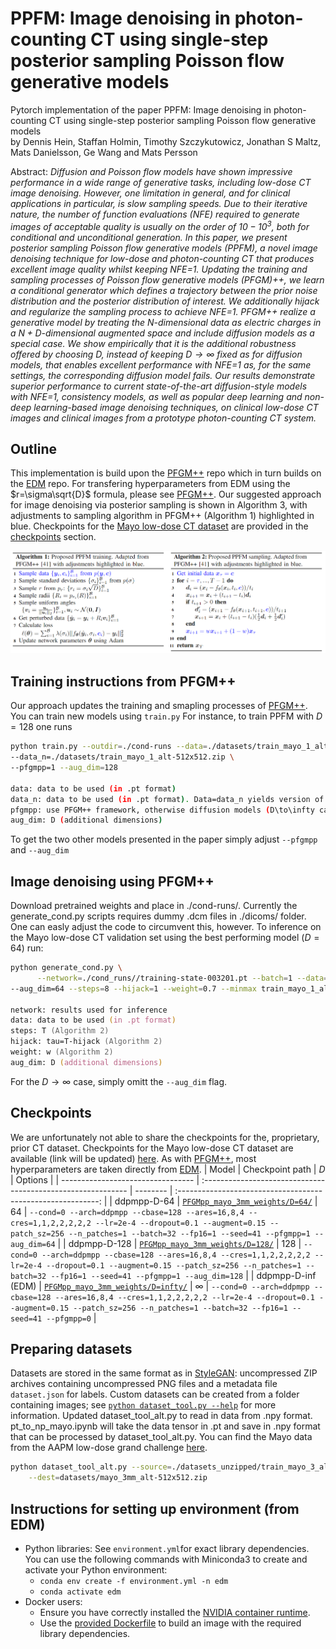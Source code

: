 # PPFM: Image denoising in photon-counting CT using single-step posterior sampling Poisson flow generative models<br>

Pytorch implementation of the paper PPFM: Image denoising in photon-counting CT using single-step posterior sampling Poisson flow generative models<br>
by Dennis Hein, Staffan Holmin, Timothy Szczykutowicz, Jonathan S Maltz, Mats Danielsson, Ge Wang and Mats Persson

Abstract: *Diffusion and Poisson flow models have shown impressive performance in a wide range of generative tasks, including low-dose CT image denoising. However, one limitation in general, and for clinical applications in particular, is slow sampling speeds. Due to their iterative nature, the number of function evaluations (NFE) required to generate images of acceptable quality is usually on the order of $10-10^3$, both for conditional and unconditional generation. In this paper, we present posterior sampling Poisson flow generative models (PPFM), a novel image denoising technique for low-dose and photon-counting CT that produces excellent image quality whilst keeping NFE=1. Updating the training and sampling processes of Poisson flow generative models (PFGM)++, we learn a conditional generator which defines a trajectory between the prior noise distribution and the posterior distribution of interest. We additionally hijack and regularize the sampling process to achieve NFE=1. PFGM++ realize a generative model by treating the $N$-dimensional data as electric charges in a $N+D$-dimensional augmented space and include diffusion models as a special case. We show empirically that it is the additional robustness offered by choosing $D$, instead of keeping $D\rightarrow \infty$ fixed as for diffusion models, that enables excellent performance with NFE=1 as, for the same settings, the corresponding diffusion model fails. Our results demonstrate superior performance to current state-of-the-art diffusion-style models with NFE=1, consistency models, as well as popular deep learning and non-deep learning-based image denoising techniques, on clinical low-dose CT images and clinical images from a prototype photon-counting CT system.*

## Outline
This implementation is build upon the [PFGM++](https://github.com/Newbeeer/pfgmpp) repo which in turn builds on the [EDM](https://github.com/NVlabs/edm) repo. For transfering hyperparameters from EDM using the $r=\sigma\sqrt{D}$ formula, please see [PFGM++](https://github.com/Newbeeer/pfgmpp). Our suggested approach for image denoising via posterior sampling is shown in Algorithm 3, with adjustments to sampling algorithm in PFGM++ (Algorithm 1) highlighted in blue. Checkpoints for the [Mayo low-dose CT dataset](https://www.aapm.org/grandchallenge/lowdosect/) are provided in the [checkpoints](#checkpoints) section. 

![schematic](assets/algos.png)

## Training instructions from PFGM++
Our approach updates the training and smapling processes of [PFGM++](https://github.com/Newbeeer/pfgmpp). You can train new models using `train.py` For instance, to train PPFM with $D=128$ one runs 

```sh
python train.py --outdir=./cond-runs --data=./datasets/train_mayo_1_alt-512x512.zip \
--data_n=./datasets/train_mayo_1_alt-512x512.zip \
--pfgmpp=1 --aug_dim=128

data: data to be used (in .pt format)
data_n: data to be used (in .pt format). Data=data_n yields version of training used in the paper.
pfgmpp: use PFGM++ framework, otherwise diffusion models (D\to\infty case). options: 0 | 1
aug_dim: D (additional dimensions)  

```
To get the two other models presented in the paper simply adjust `--pfgmpp` and `--aug_dim`
 
## Image denoising using PFGM++
Download pretrained weights and place in ./cond-runs/. Currently the generate_cond.py scripts requires dummy .dcm files in ./dicoms/ folder. One can easly adjust the code to circumvent this, however. To inference on the Mayo low-dose CT validation set using the best performing model ($D=64$) run: 
  ```zsh
  python generate_cond.py \
        --network=./cond_runs//training-state-003201.pt --batch=1 --data=val_mayo_1_alt \
--aug_dim=64 --steps=8 --hijack=1 --weight=0.7 --minmax train_mayo_1_alt_minmax

network: results used for inference 
data: data to be used (in .pt format)
steps: T (Algorithm 2) 
hijack: tau=T-hijack (Algorithm 2) 
weight: w (Algorithm 2) 
aug_dim: D (additional dimensions)  
```
For the $D \rightarrow \infty$ case, simply omitt the `--aug_dim` flag. 

## Checkpoints
We are unfortunately not able to share the checkpoints for the, proprietary, prior CT dataset. Checkpoints for the Mayo low-dose CT dataset are available (link will be updated) [here](https://drive.google.com/drive/folders/1mxRpIQgyuI2iDrMGgYJX-wuxzoX3NM6j?usp=drive_link). As with [PFGM++](https://github.com/Newbeeer/pfgmpp), most hyperparameters are taken directly from [EDM](https://github.com/NVlabs/edm). 
| Model                             | Checkpoint path                                              | $D$      |                           Options                            |
| --------------------------------- | :----------------------------------------------------------- | -------- | :----------------------------------------------------------: |
| ddpmpp-D-64              | [`PFGMpp_mayo_3mm_weights/D=64/`](https://drive.google.com/drive/folders/1CFNG_9Z3Aag7_C5OUEA5J2aDiighDyV3?usp=drive_link) | 64  |      `--cond=0 --arch=ddpmpp --cbase=128 --ares=16,8,4 --cres=1,1,2,2,2,2,2 --lr=2e-4 --dropout=0.1 --augment=0.15 --patch_sz=256 --n_patches=1 --batch=32 --fp16=1 --seed=41 --pfgmpp=1 --aug_dim=64`       |
| ddpmpp-D-128             | [`PFGMpp_mayo_3mm_weights/D=128/`](https://drive.google.com/drive/folders/1J37uKHXim7f0iWzntie1AFlJHOamHNsZ?usp=drive_link) | 128  |      `--cond=0 --arch=ddpmpp --cbase=128 --ares=16,8,4 --cres=1,1,2,2,2,2,2 --lr=2e-4 --dropout=0.1 --augment=0.15 --patch_sz=256 --n_patches=1 --batch=32 --fp16=1 --seed=41 --pfgmpp=1 --aug_dim=128`      |
| ddpmpp-D-inf (EDM)        | [`PFGMpp_mayo_3mm_weights/D=infty/`](https://drive.google.com/drive/folders/1-1eeJitL3Cg_cYUUoYC81JtT-7UF6sxz?usp=drive_link) | $\infty$ |                   `--cond=0 --arch=ddpmpp --cbase=128 --ares=16,8,4 --cres=1,1,2,2,2,2,2 --lr=2e-4 --dropout=0.1 --augment=0.15 --patch_sz=256 --n_patches=1 --batch=32 --fp16=1 --seed=41 --pfgmpp=0`                   |

## Preparing datasets 
Datasets are stored in the same format as in [StyleGAN](https://github.com/NVlabs/stylegan3): uncompressed ZIP archives containing uncompressed PNG files and a metadata file `dataset.json` for labels. Custom datasets can be created from a folder containing images; see [`python dataset_tool.py --help`](./docs/dataset-tool-help.txt) for more information. Updated dataset_tool_alt.py to read in data from .npy format. pt_to_np_mayo.ipynb will take the data tensor in .pt and save in .npy format that can be processed by dataset_tool_alt.py. You can find the Mayo data from the AAPM low-dose grand challenge [here](https://www.aapm.org/grandchallenge/lowdosect/). 

```.bash
python dataset_tool_alt.py --source=./datasets_unzipped/train_mayo_3_alt/ \
    --dest=datasets/mayo_3mm_alt-512x512.zip
```

## Instructions for setting up environment (from EDM)
- Python libraries: See `environment.yml`for exact library dependencies. You can use the following commands with Miniconda3 to create and activate your Python environment:
  - `conda env create -f environment.yml -n edm`
  - `conda activate edm`
- Docker users:
  - Ensure you have correctly installed the [NVIDIA container runtime](https://docs.docker.com/config/containers/resource_constraints/#gpu).
  - Use the [provided Dockerfile](https://github.com/dennishein/pfgmpp_PCCT_denoising/main/Dockerfile) to build an image with the required library dependencies.
